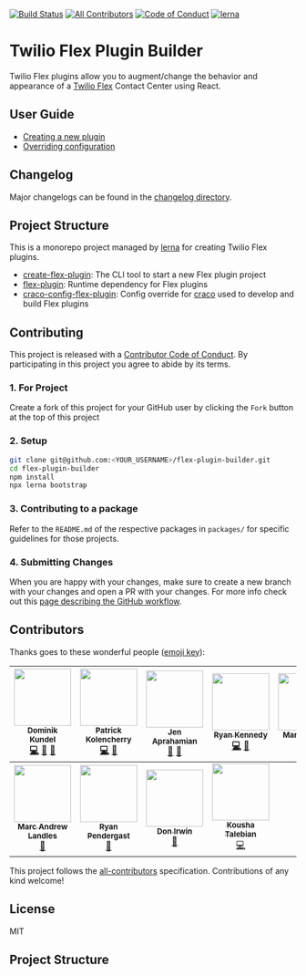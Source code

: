 [![Build Status](https://travis-ci.org/twilio/flex-plugin-builder.svg?branch=master)](https://travis-ci.org/twilio/flex-plugin-builder)
[![All Contributors](https://img.shields.io/badge/all_contributors-11-orange.svg?style=flat-square)](#contributors)
[![Code of Conduct](https://img.shields.io/badge/%F0%9F%92%96-code%20of%20conduct-ff69b4.svg?style=flat-square)](CODE_OF_CONDUCT.md)
[![lerna](https://img.shields.io/badge/maintained%20with-lerna-cc00ff.svg?style=flat-square)](https://lernajs.io/)

# Twilio Flex Plugin Builder

Twilio Flex plugins allow you to augment/change the behavior and appearance of a [Twilio Flex](https://www.twilio.com/flex) Contact Center using React.

## User Guide

* [Creating a new plugin](packages/create-flex-plugin/README.md)
* [Overriding configuration](packages/craco-config-flex-plugin/README.md)

## Changelog

Major changelogs can be found in the [changelog directory](/tree/master/changelog).

## Project Structure

This is a monorepo project managed by [lerna](https://github.com/lerna/lerna) for creating Twilio Flex plugins.

- [create-flex-plugin](packages/create-flex-plugin): The CLI tool to start a new Flex plugin project
- [flex-plugin](packages/flex-plugin): Runtime dependency for Flex plugins
- [craco-config-flex-plugin](packages/craco-config-flex-plugin): Config override for [craco](https://github.com/sharegate/craco) used to develop and build Flex plugins


## Contributing

This project is released with a [Contributor Code of Conduct](CODE_OF_CONDUCT.md). By participating in this project you agree to abide by its terms.

### 1. For Project

Create a fork of this project for your GitHub user by clicking the `Fork` button at the top of this project

### 2. Setup

```bash
git clone git@github.com:<YOUR_USERNAME>/flex-plugin-builder.git
cd flex-plugin-builder
npm install
npx lerna bootstrap
```

### 3. Contributing to a package

Refer to the `README.md` of the respective packages in `packages/` for specific guidelines for those projects.

### 4. Submitting Changes

When you are happy with your changes, make sure to create a new branch with your changes and open a PR with your changes. For more info check out this [page describing the GitHub workflow](https://guides.github.com/introduction/flow/).


## Contributors

Thanks goes to these wonderful people ([emoji key](https://github.com/kentcdodds/all-contributors#emoji-key)):

<!-- ALL-CONTRIBUTORS-LIST:START - Do not remove or modify this section -->
<!-- prettier-ignore -->
| [<img src="https://avatars3.githubusercontent.com/u/1505101?v=4" width="100px;"/><br /><sub><b>Dominik Kundel</b></sub>](https://dkundel.com)<br />[💻](https://github.com/twilio/flex-plugin-builder/commits?author=dkundel "Code") [📖](https://github.com/twilio/flex-plugin-builder/commits?author=dkundel "Documentation") [🤔](#ideas-dkundel "Ideas, Planning, & Feedback") | [<img src="https://avatars0.githubusercontent.com/u/3395618?v=4" width="100px;"/><br /><sub><b>Patrick Kolencherry</b></sub>](https://github.com/kolencherry)<br />[💻](https://github.com/twilio/flex-plugin-builder/commits?author=kolencherry "Code") [🐛](https://github.com/twilio/flex-plugin-builder/issues?q=author%3Akolencherry "Bug reports") | [<img src="https://avatars0.githubusercontent.com/u/1070220?v=4" width="100px;"/><br /><sub><b>Jen Aprahamian</b></sub>](http://twitter.com/jennifermarie)<br />[🐛](https://github.com/twilio/flex-plugin-builder/issues?q=author%3Ajennifermarie "Bug reports") [📖](https://github.com/twilio/flex-plugin-builder/commits?author=jennifermarie "Documentation") | [<img src="https://avatars3.githubusercontent.com/u/218683?v=4" width="100px;"/><br /><sub><b>Ryan Kennedy</b></sub>](https://github.com/theryankennedy)<br />[💻](https://github.com/twilio/flex-plugin-builder/commits?author=theryankennedy "Code") [🤔](#ideas-theryankennedy "Ideas, Planning, & Feedback") | [<img src="https://avatars3.githubusercontent.com/u/2159342?v=4" width="100px;"/><br /><sub><b>Martin Amps</b></sub>](https://ma.rtin.so)<br />[💻](https://github.com/twilio/flex-plugin-builder/commits?author=MartinAmps "Code") [🤔](#ideas-MartinAmps "Ideas, Planning, & Feedback") | [<img src="https://avatars0.githubusercontent.com/u/8806300?v=4" width="100px;"/><br /><sub><b>Andrea SonnY</b></sub>](https://andreasonny83.github.io)<br />[💻](https://github.com/twilio/flex-plugin-builder/commits?author=andreasonny83 "Code") [⚠️](https://github.com/twilio/flex-plugin-builder/commits?author=andreasonny83 "Tests") | [<img src="https://avatars0.githubusercontent.com/u/1033099?v=4" width="100px;"/><br /><sub><b>Shelby Hagman</b></sub>](https://shagman.codes)<br />[🐛](https://github.com/twilio/flex-plugin-builder/issues?q=author%3AShelbyZ "Bug reports") [💻](https://github.com/twilio/flex-plugin-builder/commits?author=ShelbyZ "Code") |
| :---: | :---: | :---: | :---: | :---: | :---: | :---: |
| [<img src="https://avatars2.githubusercontent.com/u/25748497?v=4" width="100px;"/><br /><sub><b>Marc Andrew Landles</b></sub>](https://appwapp.com)<br />[🐛](https://github.com/twilio/flex-plugin-builder/issues?q=author%3Amalandles "Bug reports") | [<img src="https://avatars0.githubusercontent.com/u/372730?v=4" width="100px;"/><br /><sub><b>Ryan Pendergast</b></sub>](https://rynop.com)<br />[🐛](https://github.com/twilio/flex-plugin-builder/issues?q=author%3Arynop "Bug reports") | [<img src="https://avatars1.githubusercontent.com/u/1885320?v=4" width="100px;"/><br /><sub><b>Don Irwin</b></sub>](https://www.linkedin.com/in/viperguynaz/)<br />[🐛](https://github.com/twilio/flex-plugin-builder/issues?q=author%3Aviperguynaz "Bug reports") | [<img src="https://avatars2.githubusercontent.com/u/2308915?s=460&v=4" width="100px;"/><br /><sub><b>Kousha Talebian</b></sub>](https://www.linkedin.com/in/koushatalebian/)<br />[💻](https://github.com/twilio/flex-plugin-builder/commits?author=ktalebian "Code") 
<!-- ALL-CONTRIBUTORS-LIST:END -->

This project follows the [all-contributors](https://github.com/kentcdodds/all-contributors) specification. Contributions of any kind welcome!

## License

MIT



## Project Structure
